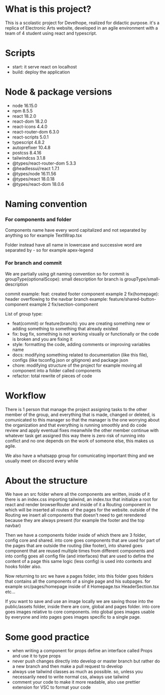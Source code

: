 # What is this project?

This is a scolastic project for Develhope, realized for didactic purpose. it's a replica of Electronic Arts website, developed in an agile environment with a team of 4 student using react and typescript.

# Scripts

- start: it serve react on localhost 
- build: deploy the application

# Node & package versions

- node 16.15.0
- npm 8.5.5
- react 18.2.0
- react-dom 18.2.0
- react-icons 4.4.0
- react-router-dom 6.3.0
- react-scripts 5.0.1
- typescript 4.8.2
- autoprefixer 10.4.8
- postcss 8.4.16
- tailwindcss 3.1.8
- @types/react-router-dom 5.3.3
- @headlessui/react 1.7.1
- @types/node 16.11.56
- @types/react 18.0.18
- @types/react-dom 18.0.6

# Naming convention

### For components and folder

Components name have every word capitalized and not separated by anything
so for example TextWrap.tsx

Folder instead have all name in lowercase and successive word are separated by -
so for example apex-legend

### For branch and commit

We are partially using git naming convention so
for commit is groupType(optionalScope): small description
for branch is groupType/small-description

commit example: feat: created footer component example 2 fix(homepage): header overflowing to the navbar
branch example: feature/shared-button-component example 2 fix/section-component

List of group type:
- feat(commit) or feature(branch): you are creating something new or adding something to something that already existed
- fix: bug fix, something is not working visually or functionally or the code is broken and you are fixing it
- style: formatting the code, adding comments or improving variables name
- docs: modifying something related to documentation (like this file), configs (like tsconfig.json or gitignore) and package json
- chore: modifying structure of the project for example moving all component into a folder called components
- refactor: total rewrite of pieces of code

# Workflow

There is 1 person that manage the project assigning tasks to the other member of the group, and everything that is made, changed or deleted, is comunicated to this manager so that the manager is the one worrying about the organization and that everything is running smoothly and do code review and apply eventual fixes meanwhile the other member continue with whatever task get assigned this way there is zero risk of running into conflict and no one depends on the work of someone else, this makes us agile.

We also have a whatsapp group for comunicating important thing and we usually meet on discord every while

# About the structure

We have an src folder where all the components are written, inside of it there is an index.css importing tailwind, an index.tsx that initialize a root for react and render browserRouter and inside of it a Routing component in which will be inserted all routes of the pages for the website. outside of the Routing we insert all components that doesn't need to get rerendered because they are always present (for example the footer and the top navbar)

Then we have a components folder inside of which there are 3 folder, config core and shared. into core goes components that are used for part of the pages that are outside the routing (like footer), into shared goes component that are reused multiple times from different components and into config goes all config file (and interfaces) that are used to define the content of a page
this same logic (less config) is used into contexts and hooks folder also.

Now returning to src we have a pages folder, into this folder goes folders that contains all the components of a single page and his subpages.
for example src/pages/homepage inside of it Homepage.tsx HeaderSection.tsx etc...

If you want to save and use an image locally we are saving those into the public/assets folder, inside there are core, global and pages folder.
into core goes images relative to core components. into global goes images usable by everyone and into pages goes images specific to a single page.

# Some good practice

- when writing a component for props define an interface called Props and use it to type props
- never push changes directly into develop or master branch but rather do a new branch and then make a pull request to develop
- always use tailwind classes as much as possible. so, unless you necessarily need to write normal css, always use tailwind
- comment your code to make it more readable, also use prettier extension for VSC to format your code
